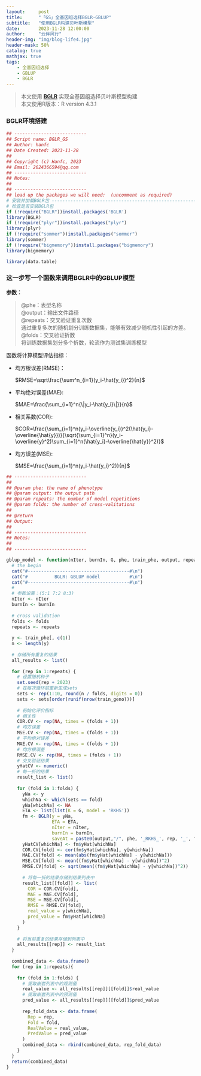 ```yaml
---
layout:     post
title:      "「GS」全基因组选择BGLR-GBLUP"
subtitle:   "使用BGLR构建贝叶斯模型"
date:       2023-11-28 12:00:00
author:     "云伴风行"
header-img: "img/blog-life4.jpg"
header-mask: 50%
catalog: true
mathjax: true
tags:
    - 全基因组选择
    - GBLUP
    - BGLR
---
```

> 本文使用 **[BGLR](https://github.com/gdlc/BGLR-R)** 实现全基因组选择贝叶斯模型构建  
> 本文使用R版本：R version 4.3.1

### BGLR环境搭建

```R
## ---------------------------
## Script name: BGLR_GS
## Author: hanfc
## Date Created: 2023-11-28
##
## Copyright (c) Hanfc, 2023
## Email: 2624366594@qq.com
## ---------------------------
## Notes:
##   
## ---------------------------
## load up the packages we will need:  (uncomment as required)
# 安装并加载BGLR包 --------------------------------------------------------------
# 检查是否安装BGLR包
if (!require("BGLR"))install.packages('BGLR')
library(BGLR)
if (!require("plyr"))install.packages("plyr")
library(plyr)
if (!require("sommer"))install.packages("sommer")
library(sommer)
if (!require("bigmemory"))install.packages("bigmemory")
library(bigmemory)

library(data.table)
```
### 这一步写一个函数来调用BGLR中的GBLUP模型

**参数：**

> @phe：表型名称  
> @output：输出文件路径  
> @repeats：交叉验证重复次数  
> 通过重复多次的随机划分训练数据集，能够有效减少随机性引起的方差。  
> @folds：交叉验证折数  
> 将训练数据集划分多个折数，轮流作为测试集训练模型  

函数将计算模型评估指标：

- 均方根误差(RMSE)：  

  $RMSE=\sqrt\frac{\sum^n_{i=1}(y_i-\hat{y_i})^2}{n}$

- 平均绝对误差(MAE):  

  $MAE=\frac{\sum_{i=1}^n{\|y_i-\hat{y_i}\|}}{n}$

- 相关系数(COR):  

  $COR=\frac{\sum_{i=1}^n(y_i-\overline{y_i})^2(\hat{y_i}-\overline{\hat{y}})}{\sqrt{\sum_{i=1}^n}(y_i-\overline{y}^2)\sum_{i=1}^n(\hat{y_i}-\overline{\hat{y}}^2)}$

- 均方误差(MSE):  

  $MSE=\frac{\sum_{i=1}^n(y_i-\hat{y_i}^2)}{n}$

```r
## ---------------------------
##
## @param phe: the name of phenotype
## @param output: the output path
## @param repeats: the number of model repetitions
## @param folds: the number of cross-valitations
## 
## @return
## Output: 
##
## ---------------------------
## Notes:
##   
## ---------------------------

gblup_model <- function(nIter, burnIn, G, phe, train_phe, output, repeats, folds){
  # the begin
  cat("#--------------------------------------#\n")
  cat("#          BGLR: GBLUP model           #\n")
  cat("#--------------------------------------#\n")
  #
  # 参数设置：(5:1 7:2 8:3)
  nIter <- nIter
  burnIn <- burnIn
  
  # cross validation
  folds <- folds
  repeats <- repeats
  
  y <- train_phe[, c(1)]
  n <- length(y)
  
  # 存储所有重复的结果
  all_results <- list()
  
  for (rep in 1:repeats) {
    # 设置随机种子
    set.seed(rep + 2023)
    # 在每次循环前重新生成sets
    sets <- rep(1:10, round(n / folds, digits = 0))
    sets <- sets[order(runif(nrow(train_geno)))]
    
    # 初始化评价指标
    # 相关性
    COR.CV <- rep(NA, times = (folds + 1))
    # 均方误差
    MSE.CV <- rep(NA, times = (folds + 1))
    # 平均绝对误差
    MAE.CV <- rep(NA, times = (folds + 1))
    # 均方根误差
    RMSE.CV <- rep(NA, times = (folds + 1))
    # 交叉验证结果
    yHatCV <- numeric()
    # 每一折的结果
    result_list <- list()
    
    for (fold in 1:folds) {
      yNa <- y
      whichNa <- which(sets == fold)
      yNa[whichNa] <- NA
      ETA <- list(list(K = G, model = 'RKHS'))
      fm <- BGLR(y = yNa,
                 ETA = ETA,
                 nIter = nIter,
                 burnIn = burnIn,
                 saveAt = paste0(output,"/", phe, '_RKHS_', rep, '_', fold, '_'))
      yHatCV[whichNa] <- fm$yHat[whichNa]
      COR.CV[fold] <- cor(fm$yHat[whichNa], y[whichNa])
      MAE.CV[fold] <- mean(abs(fm$yHat[whichNa] - y[whichNa]))
      MSE.CV[fold] <- mean((fm$yHat[whichNa] - y[whichNa])^2)
      RMSE.CV[fold] <- sqrt(mean((fm$yHat[whichNa] - y[whichNa])^2))
      
      # 将每一折的结果存储到结果列表中
      result_list[[fold]] <- list(
        COR = COR.CV[fold],
        MAE = MAE.CV[fold],
        MSE = MSE.CV[fold],
        RMSE = RMSE.CV[fold],
        real_value = y[whichNa],
        pred_value = fm$yHat[whichNa]
      )
    }
    
    # 将当前重复的结果存储到列表中
    all_results[[rep]] <- result_list
  }
  
  combined_data <- data.frame()
  for (rep in 1:repeats){
    
    for (fold in 1:folds) {
      # 提取嵌套列表中的观测值
      real_value <- all_results[[rep]][[fold]]$real_value
      # 提取嵌套列表中的预测值
      pred_value <- all_results[[rep]][[fold]]$pred_value
      
      rep_fold_data <- data.frame(
        Rep = rep,
        Fold = fold,
        RealValue = real_value,
        PredValue = pred_value
      )
      combined_data <- rbind(combined_data, rep_fold_data)
    }
  }
  return(combined_data)
}

```

